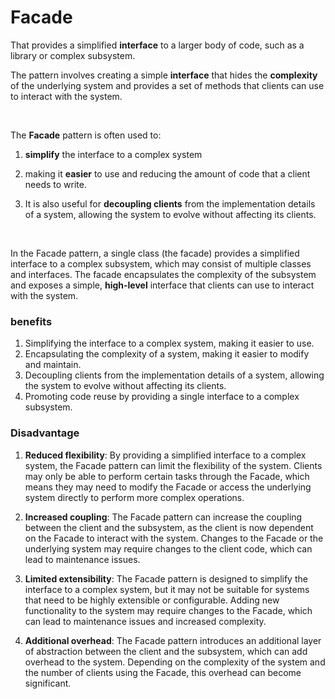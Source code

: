 # Facade

That provides a simplified **interface** to a larger body of code, such as a library or complex subsystem.

The pattern involves creating a simple **interface** that hides the **complexity** of the underlying system and provides
a set
of methods that clients can use to interact with the system.

<br>

The **Facade** pattern is often used to:

1. **simplify** the interface to a complex system

2. making it **easier** to use and reducing the amount of code that a client needs to write.

3. It is also useful for **decoupling clients** from the implementation details of
   a system, allowing the system to evolve without affecting its clients.

<br>

In the Facade pattern, a single class (the facade) provides a simplified interface to a complex subsystem, which may
consist of multiple classes and interfaces. The facade encapsulates the complexity of the subsystem and exposes a
simple, **high-level** interface that clients can use to interact with the system.

<h3>benefits</h3>

1. Simplifying the interface to a complex system, making it easier to use.
2. Encapsulating the complexity of a system, making it easier to modify and maintain.
3. Decoupling clients from the implementation details of a system, allowing the system to evolve without affecting its
   clients.
4. Promoting code reuse by providing a single interface to a complex subsystem.

<h3>Disadvantage</h3>

1. **Reduced flexibility**: By providing a simplified interface to a complex system, the Facade pattern can limit the
   flexibility of the system. Clients may only be able to perform certain tasks through the Facade, which means they may
   need to modify the Facade or access the underlying system directly to perform more complex operations.

2. **Increased coupling**: The Facade pattern can increase the coupling between the client and the subsystem, as the client is
now dependent on the Facade to interact with the system. Changes to the Facade or the underlying system may require
changes to the client code, which can lead to maintenance issues.

3. **Limited extensibility**: The Facade pattern is designed to simplify the interface to a complex system, but it may not be
suitable for systems that need to be highly extensible or configurable. Adding new functionality to the system may
require changes to the Facade, which can lead to maintenance issues and increased complexity.

4. **Additional overhead**: The Facade pattern introduces an additional layer of abstraction between the client and the
subsystem, which can add overhead to the system. Depending on the complexity of the system and the number of clients
using the Facade, this overhead can become significant.
